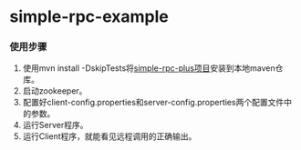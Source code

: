 # simple-rpc-example
### 使用步骤  

1. 使用mvn install -DskipTests将[simple-rpc-plus项目](https://github.com/wanwanpp/simple-rpc-2)安装到本地maven仓库。 
2. 启动zookeeper。
3. 配置好client-config.properties和server-config.properties两个配置文件中的参数。
4. 运行Server程序。
5. 运行Client程序，就能看见远程调用的正确输出。
